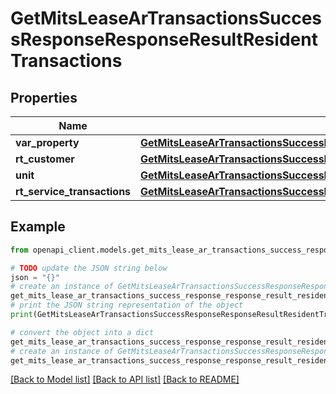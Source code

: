 # GetMitsLeaseArTransactionsSuccessResponseResponseResultResidentTransactions


## Properties

Name | Type | Description | Notes
------------ | ------------- | ------------- | -------------
**var_property** | [**GetMitsLeaseArTransactionsSuccessResponseResponseResultResidentTransactionsProperty**](GetMitsLeaseArTransactionsSuccessResponseResponseResultResidentTransactionsProperty.md) |  | 
**rt_customer** | [**GetMitsLeaseArTransactionsSuccessResponseResponseResultResidentTransactionsRTCustomer**](GetMitsLeaseArTransactionsSuccessResponseResponseResultResidentTransactionsRTCustomer.md) |  | 
**unit** | [**GetMitsLeaseArTransactionsSuccessResponseResponseResultResidentTransactionsUnit**](GetMitsLeaseArTransactionsSuccessResponseResponseResultResidentTransactionsUnit.md) |  | 
**rt_service_transactions** | [**GetMitsLeaseArTransactionsSuccessResponseResponseResultResidentTransactionsRTServiceTransactions**](GetMitsLeaseArTransactionsSuccessResponseResponseResultResidentTransactionsRTServiceTransactions.md) |  | 

## Example

```python
from openapi_client.models.get_mits_lease_ar_transactions_success_response_response_result_resident_transactions import GetMitsLeaseArTransactionsSuccessResponseResponseResultResidentTransactions

# TODO update the JSON string below
json = "{}"
# create an instance of GetMitsLeaseArTransactionsSuccessResponseResponseResultResidentTransactions from a JSON string
get_mits_lease_ar_transactions_success_response_response_result_resident_transactions_instance = GetMitsLeaseArTransactionsSuccessResponseResponseResultResidentTransactions.from_json(json)
# print the JSON string representation of the object
print(GetMitsLeaseArTransactionsSuccessResponseResponseResultResidentTransactions.to_json())

# convert the object into a dict
get_mits_lease_ar_transactions_success_response_response_result_resident_transactions_dict = get_mits_lease_ar_transactions_success_response_response_result_resident_transactions_instance.to_dict()
# create an instance of GetMitsLeaseArTransactionsSuccessResponseResponseResultResidentTransactions from a dict
get_mits_lease_ar_transactions_success_response_response_result_resident_transactions_from_dict = GetMitsLeaseArTransactionsSuccessResponseResponseResultResidentTransactions.from_dict(get_mits_lease_ar_transactions_success_response_response_result_resident_transactions_dict)
```
[[Back to Model list]](../README.md#documentation-for-models) [[Back to API list]](../README.md#documentation-for-api-endpoints) [[Back to README]](../README.md)


